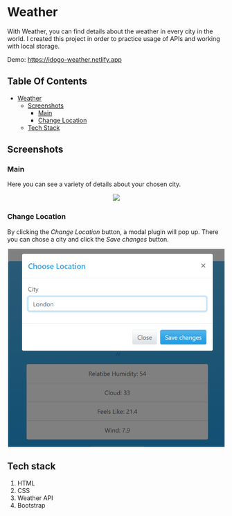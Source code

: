 # Weather

With Weather, you can find details about the weather in every city in the world.
I created this project in order to practice usage of APIs and working with local storage.

Demo: https://idogo-weather.netlify.app

## Table Of Contents
- [Weather](#Weatherr)
  * [Screenshots](#screenshots)
    + [Main](###Main)
    + [Change Location](###ChangeLocation)
  * [Tech Stack](#tech-stack)
  
## Screenshots
### Main
Here you can see a variety of details about your chosen city.
<p align="center"><img src="img4readme/2020-12-02(5).png" width="500" /></p>

### Change Location
By clicking the *Change Location* button, a modal plugin will pop up. There you can chose a city and click the *Save changes* button.
<p align="center"><img src="img4readme/location.png" width="500" /></p>

## Tech stack
1. HTML
2. CSS
3. Weather API
4. Bootstrap
